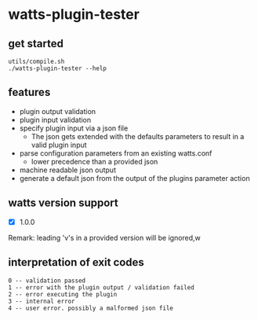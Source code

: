 watts-plugin-tester
====

get started
---
```
utils/compile.sh
./watts-plugin-tester --help
```

features
---
- plugin output validation
- plugin input validation
- specify plugin input via a json file
	- The json gets extended with the defaults parameters to result in a valid plugin input
- parse configuration parameters from an existing watts.conf
	- lower precedence than a provided json
- machine readable json output
- generate a default json from the output of the plugins parameter action


watts version support
---
- [x] 1.0.0

Remark: leading 'v's in a provided version will be ignored,w


interpretation of exit codes
---
	0 -- validation passed
	1 -- error with the plugin output / validation failed
	2 -- error executing the plugin
	3 -- internal error
	4 -- user error. possibly a malformed json file
